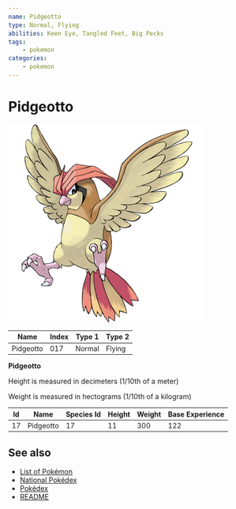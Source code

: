 ```yaml
---
name: Pidgeotto
type: Normal, Flying
abilities: Keen Eye, Tangled Feet, Big Pecks
tags:
    - pokemon
categories:
    - pokemon
---
```


# Pidgeotto


![Pidgeotto](images/017.png)

| **Name** | **Index** | **Type 1** | **Type 2** |
|----|----|----|----|
| Pidgeotto | 017 | Normal | Flying  |

**Pidgeotto** 


Height is measured in decimeters (1/10th of a meter)

Weight is measured in hectograms (1/10th of a kilogram)

| **Id** | **Name** | **Species Id** | **Height** | **Weight** | **Base Experience** |
|--------|----------|----------------|------------|------------|---------------------|
| 17 | Pidgeotto | 17 | 11 | 300 | 122 |


## See also

- [List of Pokémon](../pokemon.md)
- [National Pokédex](../national_pokedex.md)
- [Pokédex](../pokedex.md)
- [README](../README.md)
